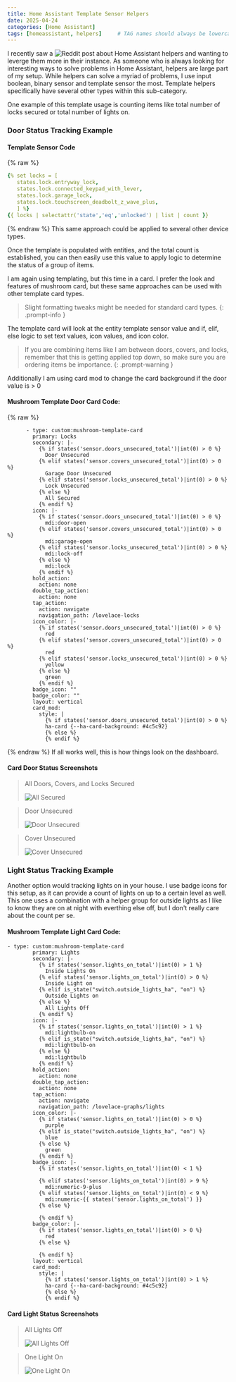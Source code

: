 ```yaml
---
title: Home Assistant Template Sensor Helpers
date: 2025-04-24
categories: [Home Assistant]
tags: [homeassistant, helpers]     # TAG names should always be lowercase
---
```


I recently saw a ![Reddit post](https://www.reddit.com/r/homeassistant/comments/1k6p6lg/ha_helpers/) about Home Assistant helpers and wanting to leverge them more in their instance.  As someone who is always looking for interesting ways to solve problems in Home Assistant, helpers are large part of my setup.  While helpers can solve a myriad of problems, I use input boolean, binary sensor and template sensor the most.  Template helpers specifically have several other types within this sub-category.

One example of this template usage is counting items like total number of locks secured or total number of lights on. 

### Door Status Tracking Example

#### Template Sensor Code
{% raw %}
```yaml
{% set locks = [
   states.lock.entryway_lock,
   states.lock.connected_keypad_with_lever,
   states.lock.garage_lock,
   states.lock.touchscreen_deadbolt_z_wave_plus,
   ] %}
{{ locks | selectattr('state','eq','unlocked') | list | count }}
```
{% endraw %}
This same approach could be applied to several other device types. 
 
Once the template is populated with entities, and the total count is established, you can then easily use this value to apply logic to determine the status of a group of items.

I am again using templating, but this time in a card.  I prefer the look and features of mushroom card, but these same approaches can be used with other template card types.  

> Slight formatting tweaks might be needed for standard card types. 
{: .prompt-info }

The template card will look at the entity template sensor value and if, elif, else logic to set text values, icon values, and icon color.

> If you are combining items like I am between doors, covers, and locks, remember that this is getting applied top down, so make sure you are ordering items be importance.
{: .prompt-warning }

Additionally I am using card mod to change the card background if the door value is > 0

#### Mushroom Template Door Card Code:
{% raw %}
```
      - type: custom:mushroom-template-card
        primary: Locks
        secondary: |-
          {% if states('sensor.doors_unsecured_total')|int(0) > 0 %}
            Door Unsecured
          {% elif states('sensor.covers_unsecured_total')|int(0) > 0 %}
            Garage Door Unsecured
          {% elif states('sensor.locks_unsecured_total')|int(0) > 0 %}
            Lock Unsecured
          {% else %}
            All Secured
          {% endif %}
        icon: |-
          {% if states('sensor.doors_unsecured_total')|int(0) > 0 %}
            mdi:door-open
          {% elif states('sensor.covers_unsecured_total')|int(0) > 0 %}
            mdi:garage-open
          {% elif states('sensor.locks_unsecured_total')|int(0) > 0 %}
            mdi:lock-off
          {% else %}
            mdi:lock
          {% endif %}
        hold_action:
          action: none
        double_tap_action:
          action: none
        tap_action:
          action: navigate
          navigation_path: /lovelace-locks
        icon_color: |-
          {% if states('sensor.doors_unsecured_total')|int(0) > 0 %}
            red
          {% elif states('sensor.covers_unsecured_total')|int(0) > 0 %}
            red
          {% elif states('sensor.locks_unsecured_total')|int(0) > 0 %}
            yellow
          {% else %}
            green
          {% endif %}
        badge_icon: ""
        badge_color: ""
        layout: vertical
        card_mod:
          style: |
            {% if states('sensor.doors_unsecured_total')|int(0) > 0 %}
            ha-card {--ha-card-background: #4c5c92} 
            {% else %}
            {% endif %}
```
{% endraw %}
If all works well, this is how things look on the dashboard.

#### Card Door Status Screenshots

> All Doors, Covers, and Locks Secured
>
> ![All Secured](https://github.com/user-attachments/assets/5a5da5c6-42ec-41e0-b5f0-e5335adccd7a)

> Door Unsecured
>
> ![Door Unsecured](https://github.com/user-attachments/assets/42a829d2-04c9-45d7-bd17-7952368c40fa)

> Cover Unsecured
>
> ![Cover Unsecured](https://github.com/user-attachments/assets/7856b505-e171-4bc3-8669-f56e275d606d)

 

### Light Status Tracking Example

Another option would tracking lights on in your house.  I use badge icons for this setup, as it can provide a count of lights on up to a certain level as well. This one uses a combination with a helper group for outside lights as I like to know they are on at night with everthing else off, but I don't really care about the count per se. 

#### Mushroom Template Light Card Code:

```
- type: custom:mushroom-template-card
        primary: Lights
        secondary: |-
          {% if states('sensor.lights_on_total')|int(0) > 1 %}
            Inside Lights On
          {% elif states('sensor.lights_on_total')|int(0) > 0 %}
            Inside Light on
          {% elif is_state("switch.outside_lights_ha", "on") %}
            Outside Lights on
          {% else %}
            All Lights Off
          {% endif %}
        icon: |-
          {% if states('sensor.lights_on_total')|int(0) > 1 %}
            mdi:lightbulb-on
          {% elif is_state("switch.outside_lights_ha", "on") %}
            mdi:lightbulb-on
          {% else %}
            mdi:lightbulb
          {% endif %}
        hold_action:
          action: none
        double_tap_action:
          action: none
        tap_action:
          action: navigate
          navigation_path: /lovelace-graphs/lights
        icon_color: |-
          {% if states('sensor.lights_on_total')|int(0) > 0 %}
            purple
          {% elif is_state("switch.outside_lights_ha", "on") %}
            blue
          {% else %}
            green
          {% endif %}
        badge_icon: |-
          {% if states('sensor.lights_on_total')|int(0) < 1 %}

          {% elif states('sensor.lights_on_total')|int(0) > 9 %}
            mdi:numeric-9-plus
          {% elif states('sensor.lights_on_total')|int(0) < 9 %}
            mdi:numeric-{{ states('sensor.lights_on_total') }}
          {% else %}

          {% endif %}
        badge_color: |-
          {% if states('sensor.lights_on_total')|int(0) > 0 %}
            red
          {% else %}
            
          {% endif %}
        layout: vertical
        card_mod:
          style: |
            {% if states('sensor.lights_on_total')|int(0) > 1 %}
            ha-card {--ha-card-background: #4c5c92} 
            {% else %}
            {% endif %}
```
#### Card Light Status Screenshots

> All Lights Off
> 
>![All Lights Off](https://github.com/user-attachments/assets/be7f01fe-21e1-4f82-a53a-1ec5fd94b370)

> One Light On
> 
>![One Light On](https://github.com/user-attachments/assets/b64c7570-0888-4304-9de3-db504f0f4616)

